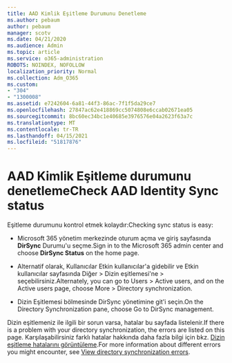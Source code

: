 ```yaml
---
title: AAD Kimlik Eşitleme Durumunu Denetleme
ms.author: pebaum
author: pebaum
manager: scotv
ms.date: 04/21/2020
ms.audience: Admin
ms.topic: article
ms.service: o365-administration
ROBOTS: NOINDEX, NOFOLLOW
localization_priority: Normal
ms.collection: Adm_O365
ms.custom:
- "304"
- "1300008"
ms.assetid: e7242604-6a81-44f3-86ac-7f1f5da29ce7
ms.openlocfilehash: 27847ac62e418869cc5074808e6ccab02671ea05
ms.sourcegitcommit: 8bc60ec34bc1e40685e3976576e04a2623f63a7c
ms.translationtype: MT
ms.contentlocale: tr-TR
ms.lasthandoff: 04/15/2021
ms.locfileid: "51817876"
---
```

# <a name="check-aad-identity-sync-status"></a><span data-ttu-id="ca9d8-102">AAD Kimlik Eşitleme durumunu denetleme</span><span class="sxs-lookup"><span data-stu-id="ca9d8-102">Check AAD Identity Sync status</span></span>

<span data-ttu-id="ca9d8-103">Eşitleme durumunu kontrol etmek kolaydır:</span><span class="sxs-lookup"><span data-stu-id="ca9d8-103">Checking sync status is easy:</span></span>
  
- <span data-ttu-id="ca9d8-104">Microsoft 365 yönetim merkezinde oturum açma ve giriş sayfasında **DirSync** Durumu'u seçme.</span><span class="sxs-lookup"><span data-stu-id="ca9d8-104">Sign in to the Microsoft 365 admin center and choose **DirSync Status** on the home page.</span></span>

- <span data-ttu-id="ca9d8-105">Alternatif olarak, Kullanıcılar Etkin kullanıcılar'a gidebilir ve Etkin kullanıcılar sayfasında Diğer \> Dizin eşitlemesi'ne \> seçebilirsiniz.</span><span class="sxs-lookup"><span data-stu-id="ca9d8-105">Alternately, you can go to Users \> Active users, and on the Active users page, choose More \> Directory synchronization.</span></span>

- <span data-ttu-id="ca9d8-106">Dizin Eşitlemesi bölmesinde DirSync yönetimine git'i seçin.</span><span class="sxs-lookup"><span data-stu-id="ca9d8-106">On the Directory Synchronization pane, choose Go to DirSync management.</span></span>

<span data-ttu-id="ca9d8-107">Dizin eşitlemeniz ile ilgili bir sorun varsa, hatalar bu sayfada listelenir.</span><span class="sxs-lookup"><span data-stu-id="ca9d8-107">If there is a problem with your directory synchronization, the errors are listed on this page.</span></span> <span data-ttu-id="ca9d8-108">Karşılaşabilirsiniz farklı hatalar hakkında daha fazla bilgi için bkz. [Dizin eşitleme hatalarını görüntüleme](https://docs.microsoft.com//office365/enterprise/identify-directory-synchronization-errors).</span><span class="sxs-lookup"><span data-stu-id="ca9d8-108">For more information about different errors you might encounter, see [View directory synchronization errors](https://docs.microsoft.com//office365/enterprise/identify-directory-synchronization-errors).</span></span>
  